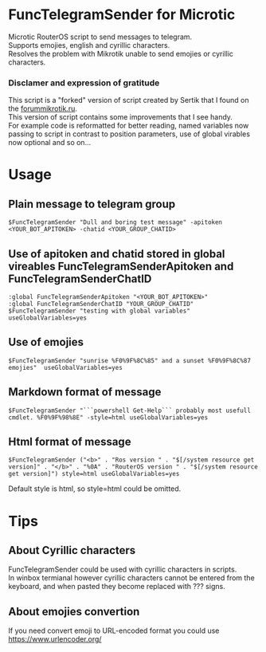 # FuncTelegramSender for Microtic
Microtic RouterOS script to send messages to telegram.  
Supports emojies, english and cyrillic characters.  
Resolves the problem with Mikrotik unable to send emojies or cyrillic characters.

### Disclamer and expression of gratitude
This script is a "forked" version of script created by Sertik that I found on the [forummikrotik.ru](https://forummikrotik.ru/viewtopic.php?p=81457#p81457).  
This version of script contains some improvements that I see handy.  
For example code is reformatted for better reading, named variables now passing to script in contrast to position parameters, use of global virables now optional and so on...

# Usage
## Plain message to telegram group
```
$FuncTelegramSender "Dull and boring test message" -apitoken <YOUR_BOT_APITOKEN> -chatid <YOUR_GROUP_CHATID>
```

## Use of apitoken and chatid stored in global vireables FuncTelegramSenderApitoken and FuncTelegramSenderChatID
```
:global FuncTelegramSenderApitoken "<YOUR_BOT_APITOKEN>"
:global FuncTelegramSenderChatID "YOUR_GROUP_CHATID"
$FuncTelegramSender "testing with global variables" useGlobalVariables=yes
```

## Use of emojies
```
$FuncTelegramSender "sunrise %F0%9F%8C%85" and a sunset %F0%9F%8C%87 emojies"  useGlobalVariables=yes
```

## Markdown format of message
```
$FuncTelegramSender "```powershell Get-Help``` probably most usefull cmdlet. %F0%9F%98%8E" -style=html useGlobalVariables=yes
```

## Html format of message
```
$FuncTelegramSender ("<b>" . "Ros version " . "$[/system resource get version]" . "</b>" . "%0A" . "RouterOS version " . "$[/system resource get version]") style=html useGlobalVariables=yes
```
Default style is html, so style=html could be omitted.

# Tips
## About Cyrillic characters
FuncTelegramSender could be used with cyrillic characters in scripts.  
In winbox termianal however cyrillic characters cannot be entered from the keyboard, and when pasted they become replaced with ??? signs.

## About emojies convertion
If you need convert emoji to URL-encoded format you could use https://www.urlencoder.org/
